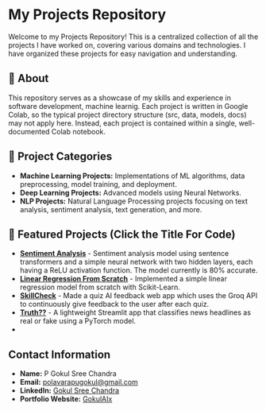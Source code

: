 # My Projects Repository

Welcome to my Projects Repository! This is a centralized collection of all the projects I have worked on, covering various domains and technologies. I have organized these projects for easy navigation and understanding.

## 📌 About
This repository serves as a showcase of my skills and experience in software development, machine learnig. Each project is written in Google Colab, so the typical project directory structure (src, data, models, docs) may not apply here. Instead, each project is contained within a single, well-documented Colab notebook.

## 🚀 Project Categories
- **Machine Learning Projects:** Implementations of ML algorithms, data preprocessing, model training, and deployment.
- **Deep Learning Projects:** Advanced models using Neural Networks.
- **NLP Projects:** Natural Language Processing projects focusing on text analysis, sentiment analysis, text generation, and more.


## 🌟 Featured Projects (Click the Title For Code)
- **[Sentiment Analysis](https://colab.research.google.com/drive/1s0cIJ-d3kNy7MNvHf4P0dzYmuH9IDOf6?usp=sharing)** - Sentiment analysis model using sentence transformers and a simple neural network with two hidden layers, each having a ReLU activation function. The model currently is 80% accurate.
- **[Linear Regression From Scratch](https://colab.research.google.com/drive/17GbaRmudM5v08ENQgkANDvFegYS8GLZQ?usp=sharing)** - Implemented a simple linear regression model from scratch with Scikit-Learn.
- **[SkillCheck](https://github.com/Gokul-sc/SkillCheck)** - Made a quiz AI feedback web app which uses the Groq API to continuously give feedback to the user after each quiz.
- **[Truth??](https://github.com/GokulAIx/Fake_News_Detector)** - A lightweight Streamlit app that classifies news headlines as real or fake using a PyTorch model.
- 
## Contact Information
- **Name:** P Gokul Sree Chandra
- **Email:** polavarapugokul@gmail.com
- **LinkedIn:** [Gokul Sree Chandra](https://www.linkedin.com/in/gokulsreechandra/)
- **Portfolio Website:** [GokulAIx](https://soft-truffle-eada3e.netlify.app/)

